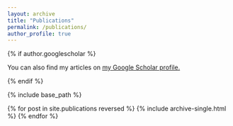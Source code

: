 ```yaml
---
layout: archive
title: "Publications"
permalink: /publications/
author_profile: true
---
```


{% if author.googlescholar %}
  <p>You can also find my articles on <u><a href="{{author.googlescholar}}">my Google Scholar profile</a>.</u></p>
{% endif %}

{% include base_path %}

{% for post in site.publications reversed %}
  {% include archive-single.html %}
{% endfor %}
